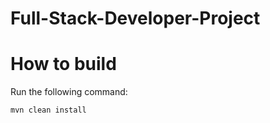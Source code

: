 # Full-Stack-Developer-Project

# How to build
Run the following command:
```
mvn clean install
```
